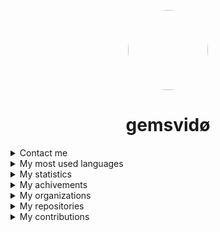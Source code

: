 
<p align="center">
    <img style="border-radius: 100px" width="128" height="128" src="https://avatars.githubusercontent.com/u/69060894?v=4" href="https://github.com/afkvido">
</p>
<h1 align="center">gemsvidø</h1>





<details>
<summary>Contact me</summary>
    <p></p>
<img align="left" alt="Discord" width="26px" src="https://discord.com/assets/07dca80a102d4149e9736d4b162cff6f.ico" /> <a href="https://dsc.bio/gemsvido">gemsvido#6866</a>
</p>
<img align="left" alt="Email" width="26px" src="https://www.google.com/a/cpanel/gmail.com/images/favicon.ico" /> <a href="mailto:gemsvido@gmail.com">gemsvido@gmail.com</a>
</p>
</details>





<details align="left">
    <summary>My most used languages</summary>
    <p></p>
    
  ![image](https://github-readme-stats.vercel.app/api/top-langs/?username=afkvido&layout=compact&theme=dark)
    
</details>






<details align="left">
    <summary>My statistics</summary>
    <p></p>
    
  ![image](https://github-readme-stats.vercel.app/api?username=afkvido&count_private=true&show_icons=true&include_all_commits=true&theme=dark)
    
</details>







<details align="left">
    <summary>My achivements</summary>
    <p></p>
    
  ![image](https://github-profile-trophy.vercel.app/?username=afkvido&rank=SSS,SS,S,AAA,AA,A,BBB,BB,B,C&theme=onedark)
    
</details>







<details align="left">
    <summary>My organizations</summary>
    <p></p>
    
[deadlyClient development](https://github.com/deadlyClient) - deadlyClient

[afkvido development](https://github.com/afkvido-development) - afkvido's official organization
    
[MsgEngine](https://github.com/MsgEngine) - MessageEngine server collection
    
[ii9](https://github.com/iii9) - Redirect
    
</details>



<details align="left">
    <summary>My repositories</summary>
    <p></p>
    
[GFM] [afkvido](https://github.com/afkvido/afkvido) - This document (Markdown, GitHub Flavored Markdown)

[Java] [MessageEngine](https://github.com/afkvido-development/MessageEngine) - chat engine platform thing (Pure Java)
    
[Java] [MessageEngine PTB](https://github.com/afkvido-development/MessageEngine-PTB) - MessageEngine Public Test Beta (Pure Java)
    
[Java] [MessageEngine Alpha](https://github.com/afkvido/MessageEngine-Alpha) - MessageEngine Public Alpha Test (Pure Java)
    
[GFM] [ii9/m](https://github.com/iii9/m) - Redirect to MessageEngine (Markdown, GitHub Flavored Markdown)
    
[Java] [UsefulStuff](https://github.com/afkvido/UsefulStuff) - Useful utilities that you can add to your java project for convenience (Pure Java)
    
[Java] [RDK](https://github.com/afkvido/RDK) - Retard Development Kit for Java. For Retards, By Retards. (Pure Java)
    
[GFM] [My GitHub website](https://github.com/afkvido/afkvido.github.io) - afkvido.github.io (Markdown, GitHub Flavored Markdown)
    
[Java] [EncryptCode](https://github.com/afkvido/EncryptCode) - Encrypt your messages with this simple java project! _Discontinued, Archive_ (Pure Java)
    
[GFM] [prodigyErrCodes](https://github.com/afkvido/prodigyErrCodes) - A list of error codes in Prodigy Math Game, used as an error code tracker for [PMGH](https://github.com/Prodigy-Hacking/ProdigyMathGameHacking). (Markdown, GitHub Flavored Markdown)
        
[Java] [MessageEngine LITE](https://github.com/afkvido-development/MessageEngineLITE) - chat engine platform thing, but less glitchy (Pure Java)
    
[YML] [MessageEngine ServerTemplate](https://github.com/afkvido-development/MessageEngine-ServerTemplate) - template for MessageEngine chatServers (Mostly YAML)
    
[YML] [MessageEngine API](https://github.com/afkvido-development/MessageEngine-API) - API for MessageEngine updates and more (Mostly YAML)
    
[GFM] [afkvido-development website](https://github.com/afkvido-development/afkvido-development.github.io) - github page for afkvido-development (Markdown, GitHub Flavored Markdown)
    
</details>




<details align="left">
    <summary>My contributions</summary>
    <p></p>
    
[TS] [ProdigyMathGameHacking](https://github.com/Prodigy-Hacking/ProdigyMathGameHacking) - exploiting prodigy kids math game (TypeScript, JavaScript)
    
    
</details>

